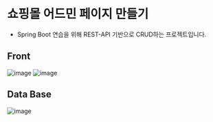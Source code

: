 # 쇼핑몰 어드민 페이지 만들기

- Spring Boot 연습을 위해 REST-API 기반으로 CRUD하는 프로젝트입니다. 

## Front


![image](https://user-images.githubusercontent.com/55589616/104842793-74429e00-590a-11eb-9326-222b8221fc4c.png)
![image](https://user-images.githubusercontent.com/55589616/104842814-9d632e80-590a-11eb-8f00-4dce9ea742ce.png)



## Data Base


![image](https://user-images.githubusercontent.com/55589616/104842971-a86a8e80-590b-11eb-95bc-27532611d6ef.png)
